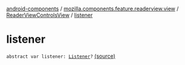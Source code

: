 [android-components](../../index.md) / [mozilla.components.feature.readerview.view](../index.md) / [ReaderViewControlsView](index.md) / [listener](./listener.md)

# listener

`abstract var listener: `[`Listener`](-listener/index.md)`?` [(source)](https://github.com/mozilla-mobile/android-components/blob/master/components/feature/readerview/src/main/java/mozilla/components/feature/readerview/view/ReaderViewControlsView.kt#L16)